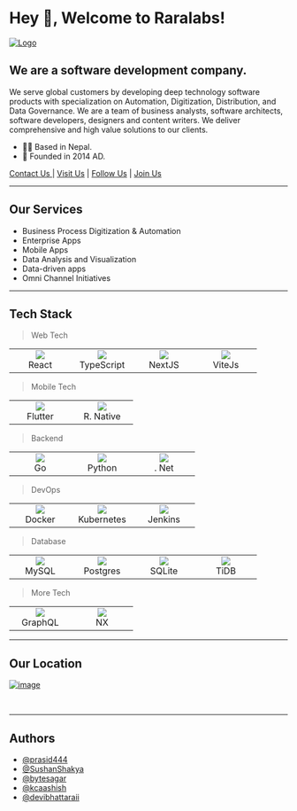 # Hey 👋, Welcome to Raralabs!

[![Logo](https://uploads-ssl.webflow.com/620a1fd6507b821e7b314ba3/620b6d03295fd06f2dd10d75_raralogo.png)](https://raralabs.com)

## We are a software development company.
We serve global customers by developing deep technology software products with specialization on Automation, Digitization, Distribution, and Data Governance. We are a team of business analysts, software architects, software developers, designers and content writers. We deliver comprehensive and high value solutions to our clients.  


  - 👨‍💻  Based in Nepal.</li>
  - 🚀  Founded in 2014 AD. </li>

[Contact Us ](mailto:hi@raralabs.com) | [Visit Us](https://raralabs.com) | [Follow Us](https://www.instagram.com/rara_labs) | [Join Us](https://www.linkedin.com/company/raralabs/)

<hr>

## Our Services
- Business Process Digitization & Automation
- Enterprise Apps
- Mobile Apps
- Data Analysis and Visualization
- Data-driven apps
- Omni Channel Initiatives

<hr>

## Tech Stack

> Web Tech
<table>
  <tr>
    <td align="center" width="96>
      <a href="#rara">
        <img src="https://cdn.jsdelivr.net/gh/devicons/devicon/icons/react/react-original.svg" />
      </a>
      <br>React
    </td>
    <td align="center" width="96>
    <a href="#rara">
      <img src="https://cdn.jsdelivr.net/gh/devicons/devicon/icons/typescript/typescript-original.svg" />
      </a>
      <br>TypeScript
    </td>
    <td align="center" width="96>
    <a href="#rara">
      <img src="https://www.rlogical.com/wp-content/uploads/2021/08/Rlogical-Blog-Images-thumbnail.png" />
      </a>
      <br>NextJS
    </td>
    <td align="center" width="96>
      <a href="#rara">
      <img src="https://avatars.githubusercontent.com/u/65625612?s=200&v=4" />
      </a>
      <br>ViteJs
    </td>
  </tr>
</table>

> Mobile Tech
<table>
  <tr>
    <td align="center" width="96">
      <a href="#rara">
        <img src="https://cdn.jsdelivr.net/gh/devicons/devicon/icons/flutter/flutter-original.svg" />
      </a>
      <br>Flutter
    </td>
    <td align="center" width="96>
      <a href="#rara">
        <img src="https://cdn.jsdelivr.net/gh/devicons/devicon/icons/react/react-original.svg" />
      </a>
      <br>R. Native
    </td>    
  </tr>
</table>

> Backend
<table>
  <tr>
    <td align="center" width="96">
      <a href="#rara">
        <img src="https://cdn.jsdelivr.net/gh/devicons/devicon/icons/go/go-original.svg" />
      </a>
      <br>Go
    </td>
    <td align="center" width="96>
      <a href="#rara">
        <img src="https://cdn.jsdelivr.net/gh/devicons/devicon/icons/python/python-original.svg" />
      </a>
      <br>Python
    </td>
    <td align="center" width="96>
      <a href="#rara">
        <img src="https://cdn.jsdelivr.net/gh/devicons/devicon/icons/dot-net/dot-net-original.svg" />
      </a>
      <br>.&nbsp;Net
    </td>
  </tr>
</table>

> DevOps
<table>
  <tr>
    <td align="center" width="96">
      <a href="#rara">
        <img src="https://cdn.jsdelivr.net/gh/devicons/devicon/icons/docker/docker-original.svg" />
      </a>
      <br>Docker
    </td>
    <td align="center" width="96>
      <a href="#rara">
        <img src="https://cdn.jsdelivr.net/gh/devicons/devicon/icons/kubernetes/kubernetes-plain.svg" />
      </a>
      <br>Kubernetes
    </td> 
    <td align="center" width="96>
      <a href="#rara">
        <img src="https://cdn.jsdelivr.net/gh/devicons/devicon/icons/jenkins/jenkins-original.svg" />
      </a>
      <br>Jenkins
    </td>    
       
  </tr>
</table>

> Database
<table>
  <tr>
    <td align="center" width="96">
      <a href="#rara">
        <img src="https://cdn.jsdelivr.net/gh/devicons/devicon/icons/mysql/mysql-original.svg" />
      </a>
      <br>MySQL
    </td>
    <td align="center" width="96>
      <a href="#rara">
        <img src="https://cdn.jsdelivr.net/gh/devicons/devicon/icons/postgresql/postgresql-original.svg" />
      </a>
      <br>Postgres
    </td>        
    <td align="center" width="96>
      <a href="#rara">
        <img src="https://cdn.jsdelivr.net/gh/devicons/devicon/icons/sqlite/sqlite-original.svg" />
      </a>
      <br>SQLite
    </td>        
    <td align="center" width="96>
      <a href="#rara">
        <img src="https://internals.tidb.io/uploads/default/original/1X/4fde143c268ccde514d0c93e420b8a2304fc2033.png" />
      </a>
      <br>TiDB
    </td>    
  </tr>
</table>

> More Tech
<table>
  <tr>
    <td align="center" width="96">
      <a href="#rara">
        <img src="https://cdn.jsdelivr.net/gh/devicons/devicon/icons/graphql/graphql-plain.svg" />
      </a>
      <br>GraphQL
    </td>
    <td align="center" width="96>
      <a href="#rara">
        <img src="https://miro.medium.com/max/1048/0*8tu6dgB0zeyiz-vo.png" />
      </a>
      <br>NX
    </td>    
  </tr>
</table>

<hr>

## Our Location

[![image](https://user-images.githubusercontent.com/31175326/188585276-caa7eb8a-153f-4c95-b46f-90464c727818.png)](https://g.page/rara-labs?share)

<br />

<hr>

## Authors

- [@prasid444](https://www.github.com/prasid444)
- [@SushanShakya](https://www.github.com/SushanShakya)
- [@bytesagar](https://www.github.com/bytesagar)
- [@kcaashish](https://www.github.com/kcaashish)
- [@devibhattaraii](https://www.github.com/devibhattaraii)
